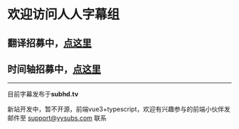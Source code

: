# 欢迎访问人人字幕组

## 翻译招募中，[点这里](https://yysubs.com/Translator)

## 时间轴招募中，[点这里](https://yysubs.com/Timer)

---
目前字幕发布于**subhd.tv**

新站开发中，暂不开源，前端vue3+typescript，欢迎有兴趣参与的前端小伙伴发邮件至 support@yysubs.com 联系